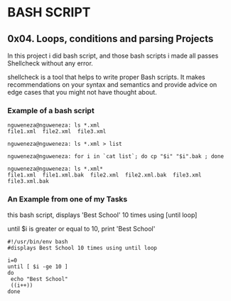 # BASH SCRIPT

## 0x04. Loops, conditions and parsing Projects
In this project i did bash script, and those bash scripts 
i made all passes Shellcheck without any error.

shellcheck is a tool that helps to write proper Bash scripts. 
It makes recommendations on your syntax and semantics and provide 
advice on edge cases that you might not have thought about.

### Example of a bash script
```
nguweneza@nguweneza: ls *.xml
file1.xml  file2.xml  file3.xml

nguweneza@nguweneza: ls *.xml > list

nguweneza@nguweneza: for i in `cat list`; do cp "$i" "$i".bak ; done

nguweneza@nguweneza: ls *.xml*
file1.xml  file1.xml.bak  file2.xml  file2.xml.bak  file3.xml  file3.xml.bak
```
### An Example from one of my Tasks
this bash script, displays 'Best School' 10 times using [until loop]

until $i is greater or equal to 10, print 'Best School'
```
#!/usr/bin/env bash
#displays Best School 10 times using until loop

i=0
until [ $i -ge 10 ]
do
 echo "Best School"
 ((i++))
done
```
